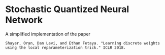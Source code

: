 # Stochastic Quantized Neural Network
A simplified implementation of the paper
```
Shayer, Oran, Dan Levi, and Ethan Fetaya. "Learning discrete weights using the local reparameterization trick." ICLR 2018.
```
